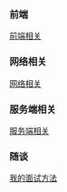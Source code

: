 ### 前端
[前端相关](frontend/index.md)
### 网络相关
[网络相关](net/index.md)

### 服务端相关
[服务端相关](server/index.md)


### 随谈
[我的面试方法](我的面试方法.md)
